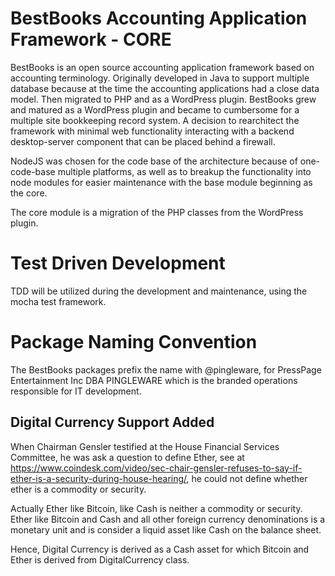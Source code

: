 # BestBooks Accounting Application Framework - CORE

BestBooks is an open source accounting application framework based on accounting terminology. Originally developed in Java to support multiple database because at the time the accounting applications had a close data model. Then migrated to PHP and as a WordPress plugin. BestBooks grew and matured as a WordPress plugin and became to cumbersome for a multiple site bookkeeping record system. A decision to rearchitect the framework with minimal web functionality interacting with a backend desktop-server component that can be placed behind a firewall.

NodeJS was chosen for the code base of the architecture because of one-code-base multiple platforms, as well as to breakup the functionality into node modules for easier maintenance with the base module beginning as the core.

The core module is a migration of the PHP classes from the WordPress plugin.

# Test Driven Development

TDD will be utilized during the development and maintenance, using the mocha test framework.

# Package Naming Convention

The BestBooks packages prefix the name with @pingleware, for PressPage Entertainment Inc DBA PINGLEWARE which is the branded operations responsible for IT development.

## Digital Currency Support Added

When Chairman Gensler testified at the House Financial Services Committee, he was ask a question to define Ether, see at https://www.coindesk.com/video/sec-chair-gensler-refuses-to-say-if-ether-is-a-security-during-house-hearing/, he could not define whether ether is a commodity or security.

Actually Ether like Bitcoin, like Cash is neither a commodity or security. Ether like Bitcoin and Cash and all other foreign currency denominations is a monetary unit and is consider a liquid asset like Cash on the balance sheet.

Hence, Digital Currency is derived as a Cash asset for which Bitcoin and Ether is derived from DigitalCurrency class.
